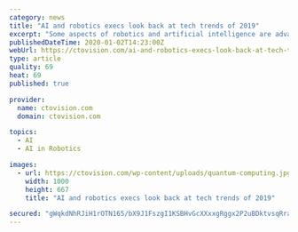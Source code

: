 ```yaml
---
category: news
title: "AI and robotics execs look back at tech trends of 2019"
excerpt: "Some aspects of robotics and artificial intelligence are advancing rapidly; others, not so much. What should AI and robotics developers recall as they prepare for a new year? Sudhir Jha, senior vice president and head of Brighterion Inc., Max Versace ..."
publishedDateTime: 2020-01-02T14:23:00Z
webUrl: https://ctovision.com/ai-and-robotics-execs-look-back-at-tech-trends-of-2019/
type: article
quality: 69
heat: 69
published: true

provider:
  name: ctovision.com
  domain: ctovision.com

topics:
  - AI
  - AI in Robotics

images:
  - url: https://ctovision.com/wp-content/uploads/quantum-computing.jpg
    width: 1000
    height: 667
    title: "AI and robotics execs look back at tech trends of 2019"

secured: "gWqkdNhRJiH1rOTN165/bX9J1FszgI1KSBHvGcXXxxgRggx2P2uBDktvsqRram/A/OlaZj8qqRZuQEbJ37QO3EzMtKkRruI9qeEzbNPWDie6tdwO8/lv7AsNF1eLb2XV3EczNXxv9DWShflIO05sVdK3Y1WLNqo6ypC78PdRn74rCaRB2QgKwkxaJdDPOvUxR4yZLgIhS1i4MZ4mbFd6EAyA4PiaNIoHwZWfRdRrgMMsp9rxf0NnsZMuf6uXqjTKJ/V/gEeO88NsCQr6y8ORV3fzNV30t/1t7LnsQO2vQArHPUXFZ2OP8BozVmsUL/So;PZVYZ3Ca7cl+Lm0Rjciy8w=="
---
```


